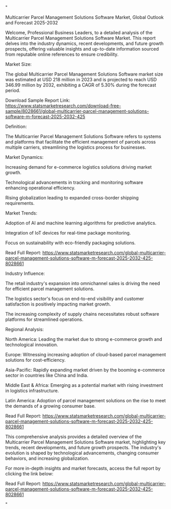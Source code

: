 "

Multicarrier Parcel Management Solutions Software Market, Global Outlook and Forecast 2025-2032

Welcome, Professional Business Leaders, to a detailed analysis of the Multicarrier Parcel Management Solutions Software Market. This report delves into the industry dynamics, recent developments, and future growth prospects, offering valuable insights and up-to-date information sourced from reputable online references to ensure credibility.

Market Size:

The global Multicarrier Parcel Management Solutions Software market size was estimated at USD 218 million in 2023 and is projected to reach USD 346.99 million by 2032, exhibiting a CAGR of 5.30% during the forecast period.

Download Sample Report Link: https://www.statsmarketresearch.com/download-free-sample/8028661/global-multicarrier-parcel-management-solutions-software-m-forecast-2025-2032-425

Definition:

The Multicarrier Parcel Management Solutions Software refers to systems and platforms that facilitate the efficient management of parcels across multiple carriers, streamlining the logistics process for businesses.

Market Dynamics:

Increasing demand for e-commerce logistics solutions driving market growth.

Technological advancements in tracking and monitoring software enhancing operational efficiency.

Rising globalization leading to expanded cross-border shipping requirements.

Market Trends:

Adoption of AI and machine learning algorithms for predictive analytics.

Integration of IoT devices for real-time package monitoring.

Focus on sustainability with eco-friendly packaging solutions.

Read Full Report: https://www.statsmarketresearch.com/global-multicarrier-parcel-management-solutions-software-m-forecast-2025-2032-425-8028661

Industry Influence:

The retail industry's expansion into omnichannel sales is driving the need for efficient parcel management solutions.

The logistics sector's focus on end-to-end visibility and customer satisfaction is positively impacting market growth.

The increasing complexity of supply chains necessitates robust software platforms for streamlined operations.

Regional Analysis:

North America: Leading the market due to strong e-commerce growth and technological innovation.

Europe: Witnessing increasing adoption of cloud-based parcel management solutions for cost-efficiency.

Asia-Pacific: Rapidly expanding market driven by the booming e-commerce sector in countries like China and India.

Middle East & Africa: Emerging as a potential market with rising investment in logistics infrastructure.

Latin America: Adoption of parcel management solutions on the rise to meet the demands of a growing consumer base.

Read Full Report: https://www.statsmarketresearch.com/global-multicarrier-parcel-management-solutions-software-m-forecast-2025-2032-425-8028661

This comprehensive analysis provides a detailed overview of the Multicarrier Parcel Management Solutions Software market, highlighting key trends, recent developments, and future growth prospects. The industry's evolution is shaped by technological advancements, changing consumer behaviors, and increasing globalization.

For more in-depth insights and market forecasts, access the full report by clicking the link below:

Read Full Report: https://www.statsmarketresearch.com/global-multicarrier-parcel-management-solutions-software-m-forecast-2025-2032-425-8028661

"
